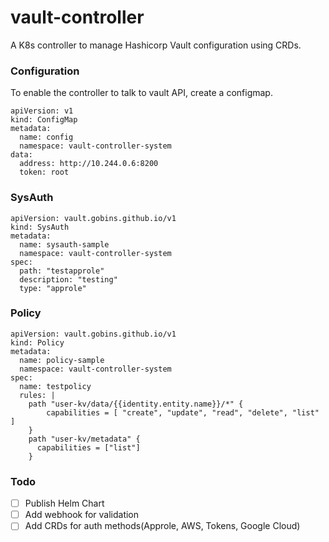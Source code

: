 # vault-controller
A K8s controller to manage Hashicorp Vault configuration using CRDs.


### Configuration
To enable the controller to talk to vault API, create a configmap.
```
apiVersion: v1
kind: ConfigMap
metadata:
  name: config
  namespace: vault-controller-system
data:
  address: http://10.244.0.6:8200
  token: root
```
### SysAuth
```
apiVersion: vault.gobins.github.io/v1
kind: SysAuth
metadata:
  name: sysauth-sample
  namespace: vault-controller-system
spec:
  path: "testapprole"
  description: "testing"
  type: "approle"
```

### Policy
```
apiVersion: vault.gobins.github.io/v1
kind: Policy
metadata:
  name: policy-sample
  namespace: vault-controller-system
spec:
  name: testpolicy
  rules: |
    path "user-kv/data/{{identity.entity.name}}/*" {
        capabilities = [ "create", "update", "read", "delete", "list" ]
    }
    path "user-kv/metadata" {
      capabilities = ["list"]
    }
```

### Todo
- [ ] Publish Helm Chart
- [ ] Add webhook for validation
- [ ] Add CRDs for auth methods(Approle, AWS, Tokens, Google Cloud)